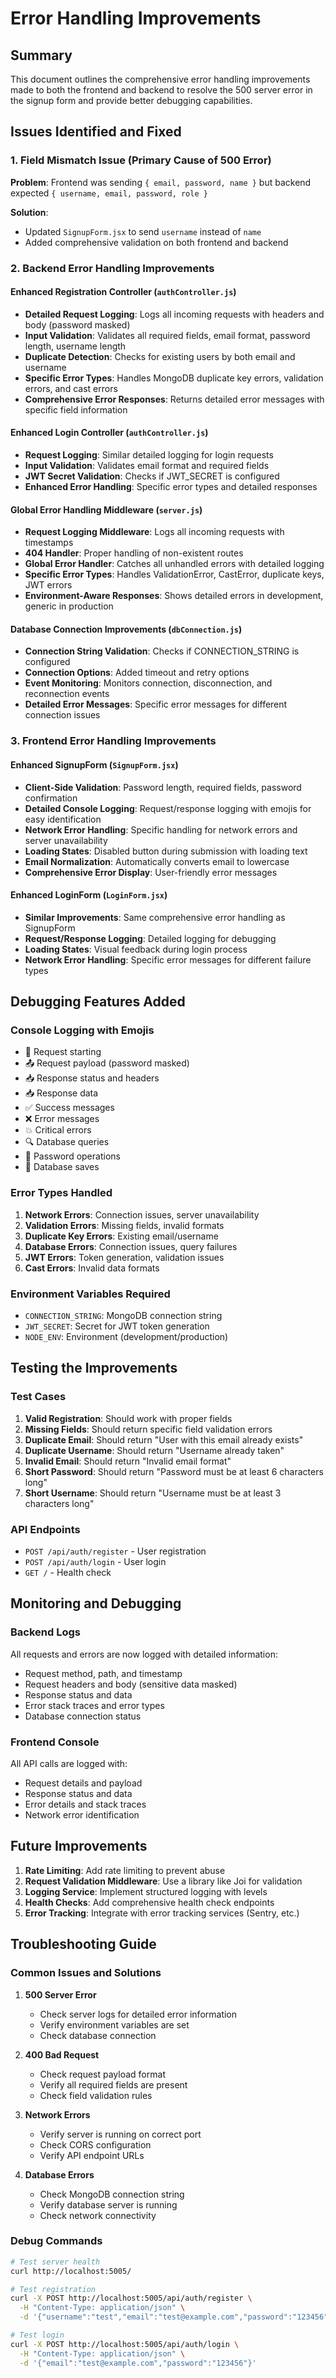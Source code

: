 # Error Handling Improvements

## Summary

This document outlines the comprehensive error handling improvements made to both the frontend and backend to resolve the 500 server error in the signup form and provide better debugging capabilities.

## Issues Identified and Fixed

### 1. Field Mismatch Issue (Primary Cause of 500 Error)

**Problem**: Frontend was sending `{ email, password, name }` but backend expected `{ username, email, password, role }`

**Solution**:

- Updated `SignupForm.jsx` to send `username` instead of `name`
- Added comprehensive validation on both frontend and backend

### 2. Backend Error Handling Improvements

#### Enhanced Registration Controller (`authController.js`)

- **Detailed Request Logging**: Logs all incoming requests with headers and body (password masked)
- **Input Validation**: Validates all required fields, email format, password length, username length
- **Duplicate Detection**: Checks for existing users by both email and username
- **Specific Error Types**: Handles MongoDB duplicate key errors, validation errors, and cast errors
- **Comprehensive Error Responses**: Returns detailed error messages with specific field information

#### Enhanced Login Controller (`authController.js`)

- **Request Logging**: Similar detailed logging for login requests
- **Input Validation**: Validates email format and required fields
- **JWT Secret Validation**: Checks if JWT_SECRET is configured
- **Enhanced Error Handling**: Specific error types and detailed responses

#### Global Error Handling Middleware (`server.js`)

- **Request Logging Middleware**: Logs all incoming requests with timestamps
- **404 Handler**: Proper handling of non-existent routes
- **Global Error Handler**: Catches all unhandled errors with detailed logging
- **Specific Error Types**: Handles ValidationError, CastError, duplicate keys, JWT errors
- **Environment-Aware Responses**: Shows detailed errors in development, generic in production

#### Database Connection Improvements (`dbConnection.js`)

- **Connection String Validation**: Checks if CONNECTION_STRING is configured
- **Connection Options**: Added timeout and retry options
- **Event Monitoring**: Monitors connection, disconnection, and reconnection events
- **Detailed Error Messages**: Specific error messages for different connection issues

### 3. Frontend Error Handling Improvements

#### Enhanced SignupForm (`SignupForm.jsx`)

- **Client-Side Validation**: Password length, required fields, password confirmation
- **Detailed Console Logging**: Request/response logging with emojis for easy identification
- **Network Error Handling**: Specific handling for network errors and server unavailability
- **Loading States**: Disabled button during submission with loading text
- **Email Normalization**: Automatically converts email to lowercase
- **Comprehensive Error Display**: User-friendly error messages

#### Enhanced LoginForm (`LoginForm.jsx`)

- **Similar Improvements**: Same comprehensive error handling as SignupForm
- **Request/Response Logging**: Detailed logging for debugging
- **Loading States**: Visual feedback during login process
- **Network Error Handling**: Specific error messages for different failure types

## Debugging Features Added

### Console Logging with Emojis

- 🚀 Request starting
- 📤 Request payload (password masked)
- 📥 Response status and headers
- 📥 Response data
- ✅ Success messages
- ❌ Error messages
- 💥 Critical errors
- 🔍 Database queries
- 🔐 Password operations
- 💾 Database saves

### Error Types Handled

1. **Network Errors**: Connection issues, server unavailability
2. **Validation Errors**: Missing fields, invalid formats
3. **Duplicate Key Errors**: Existing email/username
4. **Database Errors**: Connection issues, query failures
5. **JWT Errors**: Token generation, validation issues
6. **Cast Errors**: Invalid data formats

### Environment Variables Required

- `CONNECTION_STRING`: MongoDB connection string
- `JWT_SECRET`: Secret for JWT token generation
- `NODE_ENV`: Environment (development/production)

## Testing the Improvements

### Test Cases

1. **Valid Registration**: Should work with proper fields
2. **Missing Fields**: Should return specific field validation errors
3. **Duplicate Email**: Should return "User with this email already exists"
4. **Duplicate Username**: Should return "Username already taken"
5. **Invalid Email**: Should return "Invalid email format"
6. **Short Password**: Should return "Password must be at least 6 characters long"
7. **Short Username**: Should return "Username must be at least 3 characters long"

### API Endpoints

- `POST /api/auth/register` - User registration
- `POST /api/auth/login` - User login
- `GET /` - Health check

## Monitoring and Debugging

### Backend Logs

All requests and errors are now logged with detailed information:

- Request method, path, and timestamp
- Request headers and body (sensitive data masked)
- Response status and data
- Error stack traces and error types
- Database connection status

### Frontend Console

All API calls are logged with:

- Request details and payload
- Response status and data
- Error details and stack traces
- Network error identification

## Future Improvements

1. **Rate Limiting**: Add rate limiting to prevent abuse
2. **Request Validation Middleware**: Use a library like Joi for validation
3. **Logging Service**: Implement structured logging with levels
4. **Health Checks**: Add comprehensive health check endpoints
5. **Error Tracking**: Integrate with error tracking services (Sentry, etc.)

## Troubleshooting Guide

### Common Issues and Solutions

1. **500 Server Error**

   - Check server logs for detailed error information
   - Verify environment variables are set
   - Check database connection

2. **400 Bad Request**

   - Check request payload format
   - Verify all required fields are present
   - Check field validation rules

3. **Network Errors**

   - Verify server is running on correct port
   - Check CORS configuration
   - Verify API endpoint URLs

4. **Database Errors**
   - Check MongoDB connection string
   - Verify database server is running
   - Check network connectivity

### Debug Commands

```bash
# Test server health
curl http://localhost:5005/

# Test registration
curl -X POST http://localhost:5005/api/auth/register \
  -H "Content-Type: application/json" \
  -d '{"username":"test","email":"test@example.com","password":"123456"}'

# Test login
curl -X POST http://localhost:5005/api/auth/login \
  -H "Content-Type: application/json" \
  -d '{"email":"test@example.com","password":"123456"}'
```
